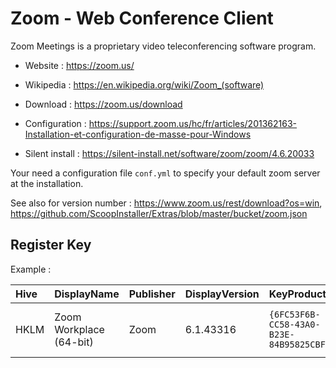 # Zoom - Web Conference Client

Zoom Meetings is a proprietary video teleconferencing software program.

* Website : https://zoom.us/
* Wikipedia : https://en.wikipedia.org/wiki/Zoom_(software)

* Download : https://zoom.us/download
* Configuration : https://support.zoom.us/hc/fr/articles/201362163-Installation-et-configuration-de-masse-pour-Windows
* Silent install : https://silent-install.net/software/zoom/zoom/4.6.20033

Your need a configuration file `conf.yml` to specify your default zoom server at the installation.

See also for version number : https://www.zoom.us/rest/download?os=win,
	https://github.com/ScoopInstaller/Extras/blob/master/bucket/zoom.json


## Register Key

Example :

 | Hive | DisplayName | Publisher | DisplayVersion | KeyProduct | UninstallExe |
 |:---- |:----------- |:--------- |:-------------- |:---------- |:------------ |
 | HKLM | Zoom Workplace (64-bit) | Zoom | 6.1.43316 | `{6FC53F6B-CC58-43A0-B23E-84B95825CBFE}` | `MsiExec.exe /X{6FC53F6B-CC58-43A0-B23E-84B95825CBFE}` |
